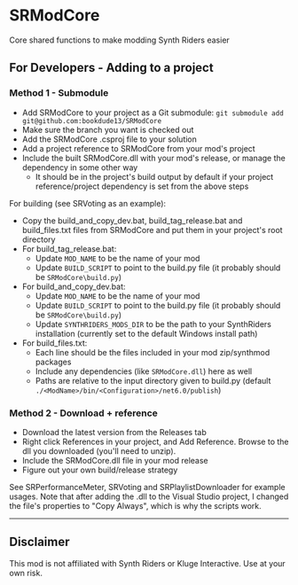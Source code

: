 # SRModCore
Core shared functions to make modding Synth Riders easier

## For Developers - Adding to a project

### Method 1 - Submodule
- Add SRModCore to your project as a Git submodule: `git submodule add git@github.com:bookdude13/SRModCore`
- Make sure the branch you want is checked out
- Add the SRModCore .csproj file to your solution
- Add a project reference to SRModCore from your mod's project
- Include the built SRModCore.dll with your mod's release, or manage the dependency in some other way
  - It should be in the project's build output by default if your project reference/project dependency is set from the above steps

For building (see SRVoting as an example):
- Copy the build_and_copy_dev.bat, build_tag_release.bat and build_files.txt files from SRModCore and put them in your project's root directory
- For build_tag_release.bat:
  - Update `MOD_NAME` to be the name of your mod
  - Update `BUILD_SCRIPT` to point to the build.py file (it probably should be `SRModCore\build.py`)
- For build_and_copy_dev.bat:
  - Update `MOD_NAME` to be the name of your mod
  - Update `BUILD_SCRIPT` to point to the build.py file (it probably should be `SRModCore\build.py`)
  - Update `SYNTHRIDERS_MODS_DIR` to be the path to your SynthRiders installation (currently set to the default Windows install path)
- For build_files.txt:
  - Each line should be the files included in your mod zip/synthmod packages
  - Include any dependencies (like `SRModCore.dll`) here as well
  - Paths are relative to the input directory given to build.py (default `./<ModName>/bin/<Configuration>/net6.0/publish`)

### Method 2 - Download + reference
- Download the latest version from the Releases tab
- Right click References in your project, and Add Reference. Browse to the dll you downloaded (you'll need to unzip).
- Include the SRModCore.dll file in your mod release
- Figure out your own build/release strategy

See SRPerformanceMeter, SRVoting and SRPlaylistDownloader for example usages. Note that after adding the .dll to the Visual Studio project, I changed the file's properties to "Copy Always", which is why the scripts work.

---

## Disclaimer
This mod is not affiliated with Synth Riders or Kluge Interactive. Use at your own risk.

